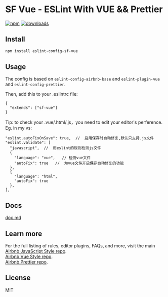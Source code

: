 # SF Vue - ESLint With VUE && Prettier
[![npm][npm-image]][npm-url]
[![downloads][downloads-image]][downloads-url]

[npm-image]: https://img.shields.io/npm/v/eslint-config-sf-vue.svg
[npm-url]: https://npmjs.org/package/eslint-config-sf-vue
[downloads-image]: https://img.shields.io/npm/dm/eslint-config-sf-vue.svg
[downloads-url]: https://npmjs.org/package/eslint-config-sf-vue

## Install

```bash
npm install eslint-config-sf-vue
```

## Usage
The config is based on `eslint-config-airbnb-base` and `eslint-plugin-vue` and `eslint-config-prettier`.

Then, add this to your .eslintrc file:

```
{
  "extends": ["sf-vue"]
}
```
Tip: to check your .vue/\.html/\.js，you need to edit your editor's perference.
Eg. in my vs:
```
"eslint.autoFixOnSave": true,  //  启用保存时自动修复,默认只支持.js文件
"eslint.validate": [
  "javascript",  //  用eslint的规则检测js文件
  {
    "language": "vue",   // 检测vue文件
    "autoFix": true   //  为vue文件开启保存自动修复的功能
  },
  {
    "language": "html",
    "autoFix": true
  },
],
```
## Docs
[doc.md](./doc.md)

## Learn more
For the full listing of rules, editor plugins, FAQs, and more, visit the main<br />
[Airbnb JavaScript Style repo](https://github.com/airbnb/javascript).<br />
[Airbnb Vue Style repo](https://eslint.vuejs.org/rules).<br />
[Airbnb Prettier repo](https://prettier.io/docs/en/integrating-with-linters.html).<br />

## License
MIT